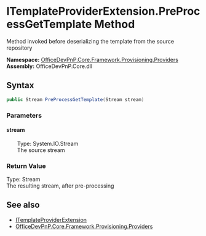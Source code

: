 # ITemplateProviderExtension.PreProcessGetTemplate Method  
 Method invoked before deserializing the template from the source repository   

**Namespace:** [OfficeDevPnP.Core.Framework.Provisioning.Providers](OfficeDevPnP.Core.Framework.Provisioning.Providers.md)  
**Assembly:** OfficeDevPnP.Core.dll  
## Syntax
```C#
public Stream PreProcessGetTemplate(Stream stream)
```
### Parameters
#### stream  
&emsp;&emsp;Type: System.IO.Stream  
&emsp;&emsp;The source stream  

  

### Return Value
Type: Stream  
The resulting stream, after pre-processing  


## See also
- [ITemplateProviderExtension](OfficeDevPnP.Core.Framework.Provisioning.Providers.ITemplateProviderExtension.md) 
- [OfficeDevPnP.Core.Framework.Provisioning.Providers](OfficeDevPnP.Core.Framework.Provisioning.Providers.md) 
